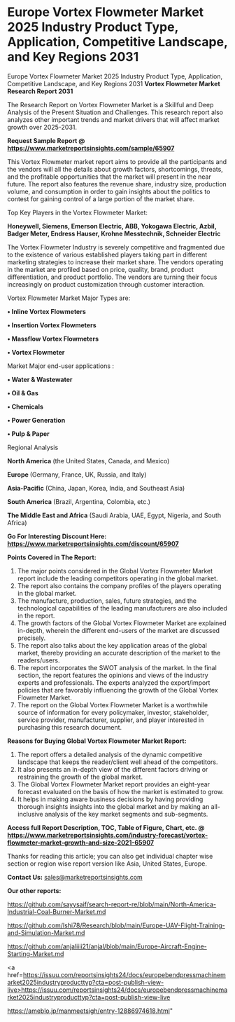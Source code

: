# Europe Vortex Flowmeter Market 2025 Industry Product Type, Application, Competitive Landscape, and Key Regions 2031
 Europe Vortex Flowmeter Market 2025 Industry Product Type, Application, Competitive Landscape, and Key Regions 2031
<strong>Vortex Flowmeter Market Research Report 2031</strong>

The Research Report on Vortex Flowmeter Market is a Skillful and Deep Analysis of the Present Situation and Challenges. This research report also analyzes other important trends and market drivers that will affect market growth over 2025-2031.

<strong>Request Sample Report @ <a href=https://www.marketreportsinsights.com/sample/65907>https://www.marketreportsinsights.com/sample/65907</a></strong>

This Vortex Flowmeter market report aims to provide all the participants and the vendors will all the details about growth factors, shortcomings, threats, and the profitable opportunities that the market will present in the near future. The report also features the revenue share, industry size, production volume, and consumption in order to gain insights about the politics to contest for gaining control of a large portion of the market share.

Top Key Players in the Vortex Flowmeter Market:

<strong>Honeywell, Siemens, Emerson Electric, ABB, Yokogawa Electric, Azbil, Badger Meter, Endress Hauser, Krohne Messtechnik, Schneider Electric</strong>

The Vortex Flowmeter Industry is severely competitive and fragmented due to the existence of various established players taking part in different marketing strategies to increase their market share. The vendors operating in the market are profiled based on price, quality, brand, product differentiation, and product portfolio. The vendors are turning their focus increasingly on product customization through customer interaction.

Vortex Flowmeter Market Major Types are:

<strong>• Inline Vortex Flowmeters

• Insertion Vortex Flowmeters

• Massflow Vortex Flowmeters

• Vortex Flowmeter</strong>

Market Major end-user applications :

<strong>• Water & Wastewater

• Oil & Gas

• Chemicals

• Power Generation

• Pulp & Paper</strong>

Regional Analysis

</u><strong><b>North America</b></strong> (the United States, Canada, and Mexico)

<strong><b>Europe </b></strong>(Germany, France, UK, Russia, and Italy)

<strong><b>Asia-Pacific</b></strong> (China, Japan, Korea, India, and Southeast Asia)

<strong><b>South America</b></strong> (Brazil, Argentina, Colombia, etc.)

<strong><b>The Middle East and Africa</b></strong> (Saudi Arabia, UAE, Egypt, Nigeria, and South Africa)

<strong>Go For Interesting Discount Here: <a href=https://www.marketreportsinsights.com/discount/65907>https://www.marketreportsinsights.com/discount/65907</a></strong>

<strong>Points Covered in The Report:</strong>
<ol>
  <li>The major points considered in the Global Vortex Flowmeter Market report include the leading competitors operating in the global market.</li>
  <li>The report also contains the company profiles of the players operating in the global market.</li>
  <li>The manufacture, production, sales, future strategies, and the technological capabilities of the leading manufacturers are also included in the report.</li>
  <li>The growth factors of the Global Vortex Flowmeter Market are explained in-depth, wherein the different end-users of the market are discussed precisely.</li>
  <li>The report also talks about the key application areas of the global market, thereby providing an accurate description of the market to the readers/users.</li>
  <li>The report incorporates the SWOT analysis of the market. In the final section, the report features the opinions and views of the industry experts and professionals. The experts analyzed the export/import policies that are favorably influencing the growth of the Global Vortex Flowmeter Market.</li>
  <li>The report on the Global Vortex Flowmeter Market is a worthwhile source of information for every policymaker, investor, stakeholder, service provider, manufacturer, supplier, and player interested in purchasing this research document.</li>
</ol>
<strong>Reasons for Buying Global Vortex Flowmeter Market Report:</strong>

<ol>
  <li>The report offers a detailed analysis of the dynamic competitive landscape that keeps the reader/client well ahead of the competitors.</li>
  <li>It also presents an in-depth view of the different factors driving or restraining the growth of the global market.</li>
  <li>The Global Vortex Flowmeter Market report provides an eight-year forecast evaluated on the basis of how the market is estimated to grow.</li>
  <li>It helps in making aware business decisions by having providing thorough insights insights into the global market and by making an all-inclusive analysis of the key market segments and sub-segments.</li>
</ol>
<strong>Access full Report Description, TOC, Table of Figure, Chart, etc. @ <a href=https://www.marketreportsinsights.com/industry-forecast/vortex-flowmeter-market-growth-and-size-2021-65907>https://www.marketreportsinsights.com/industry-forecast/vortex-flowmeter-market-growth-and-size-2021-65907</a></strong>


Thanks for reading this article; you can also get individual chapter wise section or region wise report version like Asia, United States, Europe.

<strong>Contact Us:</strong>
sales@marketreportsinsights.com

<strong>Our other reports:</strong>

<a href=https://github.com/sayysaif/search-report-re/blob/main/North-America-Industrial-Coal-Burner-Market.md>https://github.com/sayysaif/search-report-re/blob/main/North-America-Industrial-Coal-Burner-Market.md</a>

<a href=https://github.com/Ishi78/Research/blob/main/Europe-UAV-Flight-Training-and-Simulation-Market.md>https://github.com/Ishi78/Research/blob/main/Europe-UAV-Flight-Training-and-Simulation-Market.md</a>

<a href=https://github.com/anjaliiii21/anjal/blob/main/Europe-Aircraft-Engine-Starting-Market.md>https://github.com/anjaliiii21/anjal/blob/main/Europe-Aircraft-Engine-Starting-Market.md</a>

<a href=https://issuu.com/reportsinsights24/docs/europebendpressmachinemarket2025industryproducttyp?cta=post-publish-view-live>https://issuu.com/reportsinsights24/docs/europebendpressmachinemarket2025industryproducttyp?cta=post-publish-view-live</a>

<a href=https://ameblo.jp/manmeetsigh/entry-12886974618.html>https://ameblo.jp/manmeetsigh/entry-12886974618.html</a>"
